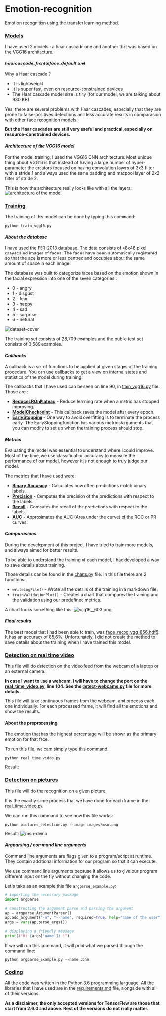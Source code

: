 # Emotion-recognition
Emotion recognition using the transfer learning method.

### <ins>Models</ins>
I have used 2 models : a haar cascade one and another that was based on the VGG16 architecture. 

#### _haarcascade_frontalface_default.xml_

Why a Haar cascade ? 
- It is lightweight
- It is super fast, even on resource-constrained devices
- The Haar cascade model size is tiny (for our model, we are talking about 930 KB)

Yes, there are several problems with Haar cascades, especially that they are prone to false-positives detections and less accurate results in comparasion with other face recognition models. 

__But the Haar cascades are still very useful and practical, especially on resource-constrained devices.__

#### _Architecture of the VGG16 model_
For the model training, I used the VGG16 CNN architecture. Most unique thing about VGG16 is that instead of having a large number of hyper-parameter the creators focused on having convolution layers of 3x3 filter with a stride 1 and always used the same padding and maxpool layer of 2x2 filter of stride 2.

This is how tha architecture really looks like with all the layers:
![architecture of the model](models/architecture.png)

### <ins>Training</ins>

The training of this model can be done by typing this command: 
```shell script
python train_vgg16.py
```

#### _About the database_
I have used the [FER-2013]("https://www.kaggle.com/datasets/msambare/fer2013") database. The data consists of 48x48 pixel grayscaled images of faces. The faces have been automatically registered so that the ace is more or less centred and occupies about the same amount of space in each image.

The database was built to categorize faces based on the emotion shown in the facial expression into one of the seven categories :
- 0 - angry
- 1 - disgust
- 2 - fear
- 3 - happy
- 4 - sad 
- 5 - surprise
- 6 - netural

![dataset-cover](pictures/dataset-cover.png)

The training set consists of 28,709 examples and the public test set consists of 3,589 examples.

#### _Callbacks_
A callback is a set of functions to be applied at given stages of the training procedure. You can use callbacks to get a view on internal states and statistics of the model during training.

The callbacks that I have used can be seen on line 90, in [train_vgg16.py](train_vgg16.py) file. Those are : 
- <ins>[__ReduceLROnPlateau__](https://keras.io/api/callbacks/reduce_lr_on_plateau/)</ins> - Reduce learning rate when a metric has stopped improving.
- <ins>[__ModelCheckpoint__](https://keras.io/api/callbacks/model_checkpoint/)</ins> - This callback saves the model after every epoch.
- <ins>[__EarlyStopping__](https://keras.io/api/callbacks/early_stopping/)</ins> - One way to avoid overfitting is to terminate the process early. The EarlyStoppingfunction has various metrics/arguments that you can modify to set up when the training process should stop.

#### _Metrics_
Evaluating the model was essential to understand where I could improve. Most of the time, we use classification accuracy to measure the performance of our model, however it is not enough to truly judge our model.

The metrics that I have used were: 
- <ins>[__Binary Accuracy__](https://www.tensorflow.org/api_docs/python/tf/keras/metrics/BinaryAccuracy)</ins> - Calculates how often predictions match binary labels. 
- <ins>[__Precision__](https://www.tensorflow.org/api_docs/python/tf/keras/metrics/Precision)</ins> - Computes the precision of the predictions with respect to the labels.
- <ins>[__Recall__](https://www.tensorflow.org/api_docs/python/tf/keras/metrics/Recall)</ins> - Computes the recall of the predictions with respect to the labels.
- <ins>[__AUC__](https://www.tensorflow.org/api_docs/python/tf/keras/metrics/AUC)</ins> - Approximates the AUC (Area under the curve) of the ROC or PR curves.

#### _Comparasions_

During the development of this project, I have tried to train more models, and always aimed for better results. 

To be able to understand the training of each model, I had developed a way to save details about training. 

Those details can be found in the [charts.py](utils/charts.py) file. In this file there are 2 functions: 
- ```writeLogFile()``` - Wrote all the details of the training in a markdown file.
- ```trainValidationPlot()``` - Creates a chart that compares the training and the validation using our predefined metrics.

A chart looks something like this: 
![vgg16__603.png](models/vgg16__603.png)

#### _Final results_

The best model that I had been able to train, was [face_recog_vgg_856.hdf5](models/face_recog_vgg_856.hdf5). It has an accuracy of 85,6%. Unfortunately, I did not create the method to save details about the training when I have trained this model.

### <ins>Detection on real time video</ins>
This file will do detection on the video feed from the webcam of a laptop or an external camera.

__In case I want to use a webcam, I will have to change the port on the [real_time_video.py](real_time_video.py), line 104. See the [detect-webcams.py](utils/detect-webcam.py) file for more details.__

This file will take continuous frames from the webcam, and process each one individually. For each processed frame, it will find all the emotions and show the results. 

#### About the preprocessing

The emotion that has the highest percentage will be shown as the primary emotion for that face. 


To run this file, we cam simply type this command.
```shell script
python real_time_video.py
```

Result: 

### <ins>Detection on pictures</ins>
This file will do the recognition on a given picture.

It is the exactly same process that we have done for each frame in the [real_time_video.py](real_time_video.py).

We can run this command to see how this file works:
```shell script
python pictures_detection.py --image images/msn.png
```

Result:
![msn-demo](pictures/msn-demo.png)

#### _Argparsing / command line arguments_
Command line arguments are flags given to a program/script at runtime. They contain additional information for our program so that it can execute.

We use command line arguments because it allows us to give our program different input on the fly without changing the code.

Let's take as an example this file ```argparse_example.py```:
```python
# importing the necessary package
import argparse

# constructing the argument parse and parsing the argument
ap = argparse.ArgumentParser()
ap.add_argument("-n", "--name", required=True, help="name of the user")
args = vars(ap.parse_args())

# displaying a friendly message
print(f"Hi {args['name']} !")
```

If we will run this command, it will print what we parsed through the command line:
```shell script
python argparse_example.py --name John
```

### <ins>Coding</ins>
All the code was written in the Python 3.6 programming language. All the libraries that I have used are in the [requirements.md](requirements.md) file, alongside with all of their versions.

__As a disclaimer, the only accepted versions for TensorFlow are those that start from 2.6.0 and above. Rest of the versions do not really matter.__